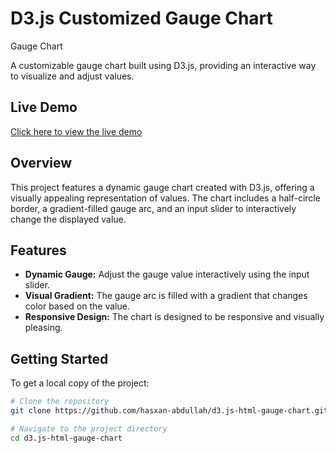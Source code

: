 # D3.js Customized Gauge Chart

Gauge Chart

A customizable gauge chart built using D3.js, providing an interactive way to visualize and adjust values.

## Live Demo

[Click here to view the live demo](https://hasxan-abdullah.github.io/d3.js-html-gauge-chart/)

## Overview

This project features a dynamic gauge chart created with D3.js, offering a visually appealing representation of values. The chart includes a half-circle border, a gradient-filled gauge arc, and an input slider to interactively change the displayed value.

## Features

- **Dynamic Gauge:** Adjust the gauge value interactively using the input slider.
- **Visual Gradient:** The gauge arc is filled with a gradient that changes color based on the value.
- **Responsive Design:** The chart is designed to be responsive and visually pleasing.

## Getting Started

To get a local copy of the project:

```bash
# Clone the repository
git clone https://github.com/hasxan-abdullah/d3.js-html-gauge-chart.git

# Navigate to the project directory
cd d3.js-html-gauge-chart
